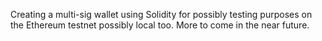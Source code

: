 Creating a multi-sig wallet using Solidity for possibly testing purposes on the Ethereum testnet possibly local too.
More to come in the near future.
